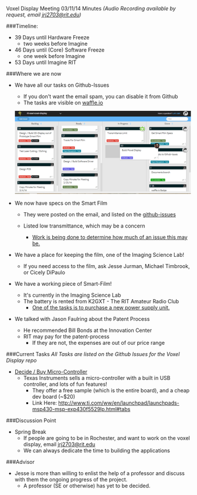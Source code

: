 Voxel Display Meeting 03/11/14 Minutes _(Audio Recording available by request, email jrj2703@rit.edu)_

###Timeline: 
- 39 Days until Hardware Freeze
  - two weeks before Imagine
- 46 Days until (Core) Software Freeze
  - one week before Imagine
- 53 Days until Imagine RIT

###Where we are now
- We have all our tasks on Github-Issues
  - If you don't want the email spam, you can disable it from Github
  - The tasks are visible on [waffle.io](https://waffle.io/rit-sse/voxel-display)

  [![waffle.io with tasks and bugs](../Images/Minute_Images/waffleio.png)](https://waffle.io/rit-sse/voxel-display)

- We now have specs on the Smart Film
  - They were posted on the email, and listed on the [github-issues](https://github.com/rit-sse/Voxel-Display/issues/8)

  - Listed low transmittance, which may be a concern
    - [Work is being done to determine how much of an issue this may be.](https://github.com/rit-sse/Voxel-Display/issues/19)

- We have a place for keeping the film, one of the Imaging Science Lab!
  - If you need access to the film, ask Jesse Jurman, Michael Timbrook, or Cicely DiPaulo

- We have a working piece of Smart-Film!
  - It's currently in the Imaging Science Lab
  - The battery is rented from K2GXT - The RIT Amateur Radio Club
    - [One of the tasks is to purchase a new power supply unit.](https://github.com/rit-sse/Voxel-Display/issues/18)

- We talked with Jason Faulring about the Patent Process
  - He recommended Bill Bonds at the Innovation Center
  - RIT may pay for the patent-process
    - If they are not, the expenses are out of our price range

###Current Tasks
_All Tasks are listed on the Github Issues for the Voxel Display repo_
- [Decide / Buy Micro-Controller](https://github.com/rit-sse/Voxel-Display/issues/15)
  - Texas Instruments sells a micro-controller with a built in USB controller, and lots of fun features!
    - They offer a free sample (which is the entire board), and a cheap dev board (~$20)
    - Link Here: http://www.ti.com/ww/en/launchpad/launchpads-msp430-msp-exp430f5529lp.html#tabs

###Discussion Point
- Spring Break
  - If people are going to be in Rochester, and want to work on the voxel display, email jrj2703@rit.edu
  - We can always dedicate the time to building the applications
  
###Advisor
- Jesse is more than willing to enlist the help of a professor and discuss with them the ongoing progress of the project.
  - A professor (SE or otherwise) has yet to be decided.
